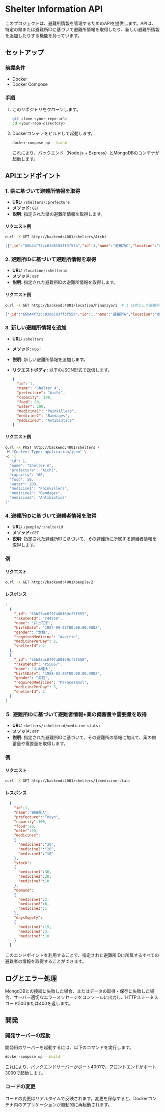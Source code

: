 # Shelter Information API

このプロジェクトは、避難所情報を管理するためのAPIを提供します。APIは、特定の県または避難所IDに基づいて避難所情報を取得したり、新しい避難所情報を追加したりする機能を持っています。

## セットアップ

### 前提条件

- Docker
- Docker Compose

### 手順

1. このリポジトリをクローンします。

    ```sh
    git clone <your-repo-url>
    cd <your-repo-directory>
    ```

2. Dockerコンテナをビルドして起動します。

    ```sh
    docker-compose up --build
    ```

    これにより、バックエンド（Node.js + Express）とMongoDBのコンテナが起動します。

## APIエンドポイント

### 1. 県に基づいて避難所情報を取得

- **URL:** `/shelters/:prefecture`
- **メソッド:** `GET`
- **説明:** 指定された県の避難所情報を取得します。

#### リクエスト例

```sh
curl -X GET http://backend:4001/shelters/Aichi
```
```json
[{"_id":"66b44f72cc03d8103ff3f55b","id":3,"name":"避難所C","location":"市区町村Z","prefecture":"Aichi","capacity":200,"food":70,"water":80,"medicines":{"medicine1":"50","medicine2":"40","medicine3":"30"}},{"_id":"66b44f72cc03d8103ff3f55e","id":6,"name":"避難所F","location":"市区町村U","prefecture":"Aichi","capacity":220,"food":80,"water":90,"medicines":{"medicine1":"55","medicine2":"45","medicine3":"35"}}]

```
### 2. 避難所IDに基づいて避難所情報を取得

- **URL:** `/location/:shelterid`
- **メソッド:** `GET`
- **説明:** 指定された避難所IDの避難所情報を取得します。

#### リクエスト例

```sh
curl -X GET http://backend:4001/location/hinanzyo/1  # 1 は例として避難所ID
```

```json
{"_id":"66b44f72cc03d8103ff3f559","id":1,"name":"避難所A","location":"市区町村X","prefecture":"Tokyo","capacity":100,"food":20,"water":30,"medicines":{"medicine1":"30","medicine2":"20","medicine3":"10"}}

```

### 3. 新しい避難所情報を追加

- **URL:** `/shelters`
- **メソッド:** `POST`
- **説明:** 新しい避難所情報を追加します。
- **リクエストボディ:** 以下のJSON形式で送信します。

    ```json
    {
      "id": 1,
      "name": "Shelter A",
      "prefecture": "Aichi",
      "capacity": 100,
      "food": 50,
      "water": 200,
      "medicine1": "Painkillers",
      "medicine2": "Bandages",
      "medicine3": "Antibiotics"
    }
    ```

#### リクエスト例

```sh
curl -X POST http://backend:4001/shelters \
-H "Content-Type: application/json" \
-d '{
  "id": 1,
  "name": "Shelter A",
  "prefecture": "Aichi",
  "capacity": 100,
  "food": 50,
  "water": 200,
  "medicine1": "Painkillers",
  "medicine2": "Bandages",
  "medicine3": "Antibiotics"
}'
```
### 4. 避難所IDに基づいて避難者情報を取得

- **URL:** `/people/:shelterid`
- **メソッド:** `GET`
- **説明:** 指定された避難所IDに基づいて、その避難所に所属する避難者情報を取得します。

### 例

#### リクエスト

```sh
curl -X GET http://backend:4001/people/2
```

#### レスポンス

```json
[
  {
    "_id": "66b23bc0797a00169cf3f555",
    "rakutenId": "r44556",
    "name": "井上花子",
    "birthDate": "1987-09-22T00:00:00.000Z",
    "gender": "女性",
    "requiredMedicine": "Aspirin",
    "medicinePerDay": 2,
    "shelterId": 2
  },
  {
    "_id": "66b23bc0797a00169cf3f558",
    "rakutenId": "r55667",
    "name": "山本健太",
    "birthDate": "1988-03-20T00:00:00.000Z",
    "gender": "男性",
    "requiredMedicine": "Paracetamol",
    "medicinePerDay": 3,
    "shelterId": 2
  }
]
```

### ５. 避難所IDに基づいて避難者情報+薬の備蓄量や需要量を取得

- **URL:** `shelters/:shelterid/medicine-stats:`
- **メソッド:** `GET`
- **説明:** 指定された避難所IDに基づいて、その避難所の情報に加えて、薬の備蓄量や需要量を取得します。

### 例

#### リクエスト

```sh
curl -X GET http://backend:4001/shelters/1/medicine-stats
```

#### レスポンス

```json
  {
    "id":1,
    "name":"避難所A",
    "prefecture":"Tokyo",
    "capacity":100,
    "food":20,
    "water":30,
    "medicines":
    {
      "medicine1":"30",
      "medicine2":"20",
      "medicine3":"10"
    },
    "stock":
    {
      "medicine1":30,
      "medicine2":20,
      "medicine3":10
    },
    "demand":
    {
      "medicine1":2,
      "medicine2":6,
      "medicine3":1
    },
    "daysSupply":
    {
      "medicine1":15,
      "medicine2":3,
      "medicine3":10
    }
  }
```

このエンドポイントを利用することで、指定された避難所IDに所属するすべての避難者の情報を取得することができます。



## ログとエラー処理

MongoDBとの接続に失敗した場合、またはデータの取得・保存に失敗した場合、サーバー適切なエラーメッセージをコンソールに出力し、HTTPステータスコード500または400を返します。

## 開発

### 開発サーバーの起動

開発用のサーバーを起動するには、以下のコマンドを実行します。

```sh
docker-compose up --build
```

これにより、バックエンドサーバーがポート4001で、フロントエンドがポート3000で起動します。

### コードの変更

コードの変更はリアルタイムで反映されます。変更を保存すると、Dockerコンテナ内のアプリケーションが自動的に再起動されます。

